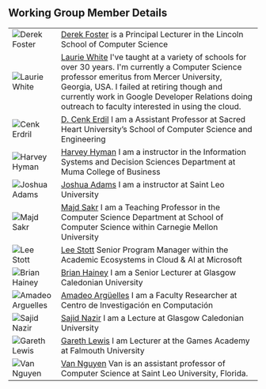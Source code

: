 ## Working Group Member Details

|| |
| --- | :--- |
| ![Derek Foster](https://raw.githubusercontent.com/cloudcomputingcurricula/Cloud-Computing-Curricula/master/Core/Profiles/Dfoster.jpg) | [Derek Foster](https://staff.lincoln.ac.uk/defoster) is a Principal Lecturer in the Lincoln School of Computer Science  |
|![Laurie White](https://raw.githubusercontent.com/cloudcomputingcurricula/Cloud-Computing-Curricula/master/Core/Profiles/LaurieW.jpg) |[Laurie White](https://laurie.dev/)  I've taught at a variety of schools for over 30 years.  I'm currently a Computer Science professor emeritus from Mercer University, Georgia, USA.  I failed at retiring though and currently work in Google Developer Relations doing  outreach to faculty interested in using the cloud. |
| ![Cenk Erdril](https://raw.githubusercontent.com/cloudcomputingcurricula/Cloud-Computing-Curricula/master/Core/Profiles/Erdil_Cenk.jpg) | [D. Cenk Erdil](https://www.sacredheart.edu/academics/schoolofcomputerscienceengineering/facultystaff/dcenkerdilphd/)  I am a Assistant Professor at Sacred Heart University’s School of Computer Science and Engineering |
| ![Harvey Hyman](https://raw.githubusercontent.com/cloudcomputingcurricula/Cloud-Computing-Curricula/master/Core/Profiles/hyman-harvey.jpg) |[Harvey Hyman](https://www.usf.edu/business/contacts/hyman-harvey.aspx) I am a instructor in the Information Systems and Decision Sciences Department at Muma College of Business|
|![Joshua Adams](https://raw.githubusercontent.com/cloudcomputingcurricula/Cloud-Computing-Curricula/master/Core/Profiles/JoshuaA.jpg) | [Joshua Adams](https://www.linkedin.com/in/joshua-adams-a24b7b24) I am a instructor at Saint Leo University 
| ![Majd Sakr](https://raw.githubusercontent.com/cloudcomputingcurricula/Cloud-Computing-Curricula/master/Core/Profiles/Majd.jpg) | [Majd Sakr](https://www.cs.cmu.edu/~msakr/) I am a Teaching Professor in the Computer Science Department at School of Computer Science within Carnegie Mellon University|
| ![Lee Stott](https://raw.githubusercontent.com/cloudcomputingcurricula/Cloud-Computing-Curricula/master/Core/Profiles/LeeS.jpg) | [Lee Stott](https://www.linkedin.com/in/leestott/) Senior Program Manager within the Academic Ecosystems in Cloud & AI at Microsoft|
| ![Brian Hainey](https://raw.githubusercontent.com/cloudcomputingcurricula/Cloud-Computing-Curricula/master/Core/Profiles/BrianH.jpg) | [Brian Hainey](http://researchonline.gcu.ac.uk/portal/en/persons/brian-hainey(51f44dfe-1c37-4717-a293-49b105abd2f7).html) I am a Senior Lecturer at Glasgow Caledonian University|
|![Amadeo Arguelles](https://raw.githubusercontent.com/cloudcomputingcurricula/Cloud-Computing-Curricula/master/Core/Profiles/AmadeoA.jpg) |[Amadeo Argüelles](http://ipn.academia.edu/) I am a Faculty Researcher at Centro de Investigación en Computación|
|![Sajid Nazir](https://raw.githubusercontent.com/cloudcomputingcurricula/Cloud-Computing-Curricula/master/Core/Profiles/SajidN.jpg) | [Sajid Nazir](http://researchonline.gcu.ac.uk/portal/en/persons/sajid-nazir(64f8543b-076e-46d3-8243-aee3062360fa).html)  I am a Lecture at Glasgow Caledonian University |
|![Gareth Lewis](https://raw.githubusercontent.com/cloudcomputingcurricula/Cloud-Computing-Curricula/master/Core/Profiles/GarethL.jpg) |[Gareth Lewis](https://www.falmouth.ac.uk/staff/gareth-lewis) I am Lecturer at the Games Academy at Falmouth University |
| ![Van Nguyen](https://raw.githubusercontent.com/cloudcomputingcurricula/Cloud-Computing-Curricula/master/Core/Profiles/VanN.jpg) | [Van Nguyen](https://www.saintleo.edu/faculty-bios/van-nguyen) Van is an assistant professor of Computer Science at Saint Leo University, Florida. |
